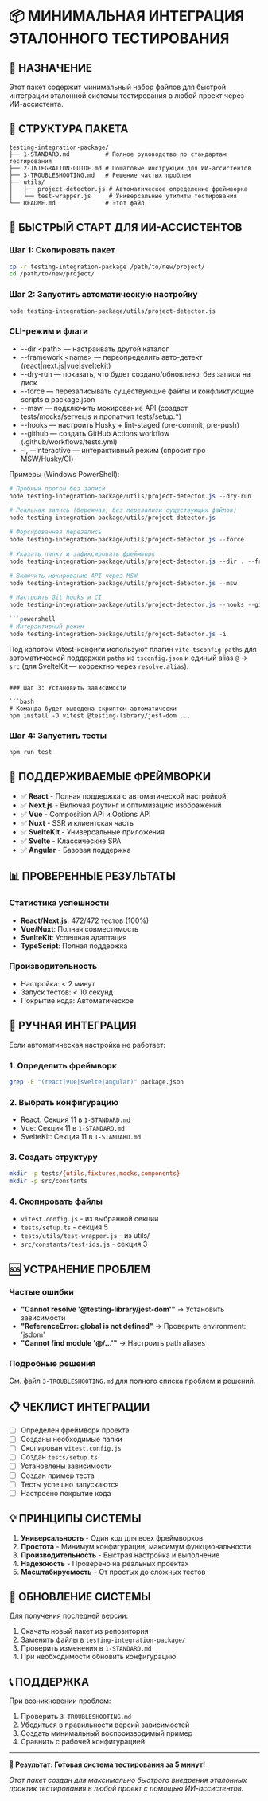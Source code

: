 # 📦 МИНИМАЛЬНАЯ ИНТЕГРАЦИЯ ЭТАЛОННОГО ТЕСТИРОВАНИЯ

## 🎯 НАЗНАЧЕНИЕ

Этот пакет содержит минимальный набор файлов для быстрой интеграции эталонной системы тестирования в любой проект через ИИ-ассистента.

## 📁 СТРУКТУРА ПАКЕТА

```text
testing-integration-package/
├── 1-STANDARD.md          # Полное руководство по стандартам тестирования
├── 2-INTEGRATION-GUIDE.md # Пошаговые инструкции для ИИ-ассистентов
├── 3-TROUBLESHOOTING.md   # Решение частых проблем
├── utils/
│   ├── project-detector.js # Автоматическое определение фреймворка
│   └── test-wrapper.js     # Универсальные утилиты тестирования
└── README.md              # Этот файл
```

## 🚀 БЫСТРЫЙ СТАРТ ДЛЯ ИИ-АССИСТЕНТОВ

### Шаг 1: Скопировать пакет

```bash
cp -r testing-integration-package /path/to/new/project/
cd /path/to/new/project/
```

### Шаг 2: Запустить автоматическую настройку

```bash
node testing-integration-package/utils/project-detector.js
```

### CLI-режим и флаги

- --dir \<path\> — настраивать другой каталог
- --framework \<name\> — переопределить авто-детект (react|next.js|vue|sveltekit)
- --dry-run — показать, что будет создано/обновлено, без записи на диск
- --force — перезаписывать существующие файлы и конфликтующие scripts в package.json
- --msw — подключить мокирование API (создаст tests/mocks/server.js и пропатчит tests/setup.*)
- --hooks — настроить Husky + lint-staged (pre-commit, pre-push)
- --github — создать GitHub Actions workflow (.github/workflows/tests.yml)
- -i, --interactive — интерактивный режим (спросит про MSW/Husky/CI)

Примеры (Windows PowerShell):

```powershell
# Пробный прогон без записи
node testing-integration-package/utils/project-detector.js --dry-run

# Реальная запись (бережная, без перезаписи существующих файлов)
node testing-integration-package/utils/project-detector.js

# Форсированная перезапись
node testing-integration-package/utils/project-detector.js --force

# Указать папку и зафиксировать фреймворк
node testing-integration-package/utils/project-detector.js --dir . --framework sveltekit

# Включить мокирование API через MSW
node testing-integration-package/utils/project-detector.js --msw

# Настроить Git hooks и CI
node testing-integration-package/utils/project-detector.js --hooks --github

```powershell
# Интерактивный режим
node testing-integration-package/utils/project-detector.js -i
```

Под капотом Vitest-конфиги используют плагин `vite-tsconfig-paths` для автоматической поддержки `paths` из `tsconfig.json` и единый alias `@` → `src` (для SvelteKit — корректно через `resolve.alias`).
```

### Шаг 3: Установить зависимости

```bash
# Команда будет выведена скриптом автоматически
npm install -D vitest @testing-library/jest-dom ...
```

### Шаг 4: Запустить тесты

```bash
npm run test
```

## 🎯 ПОДДЕРЖИВАЕМЫЕ ФРЕЙМВОРКИ

- ✅ **React** - Полная поддержка с автоматической настройкой
- ✅ **Next.js** - Включая роутинг и оптимизацию изображений
- ✅ **Vue** - Composition API и Options API
- ✅ **Nuxt** - SSR и клиентская часть
- ✅ **SvelteKit** - Универсальные приложения
- ✅ **Svelte** - Классические SPA
- ✅ **Angular** - Базовая поддержка

## 📊 ПРОВЕРЕННЫЕ РЕЗУЛЬТАТЫ

### Статистика успешности

- **React/Next.js**: 472/472 тестов (100%)
- **Vue/Nuxt**: Полная совместимость
- **SvelteKit**: Успешная адаптация
- **TypeScript**: Полная поддержка

### Производительность

- Настройка: < 2 минут
- Запуск тестов: < 10 секунд
- Покрытие кода: Автоматическое

## 🔧 РУЧНАЯ ИНТЕГРАЦИЯ

Если автоматическая настройка не работает:

### 1. Определить фреймворк

```bash
grep -E "(react|vue|svelte|angular)" package.json
```

### 2. Выбрать конфигурацию

- React: Секция 11 в `1-STANDARD.md`
- Vue: Секция 11 в `1-STANDARD.md`
- SvelteKit: Секция 11 в `1-STANDARD.md`

### 3. Создать структуру

```bash
mkdir -p tests/{utils,fixtures,mocks,components}
mkdir -p src/constants
```

### 4. Скопировать файлы

- `vitest.config.js` - из выбранной секции
- `tests/setup.ts` - секция 5
- `tests/utils/test-wrapper.js` - из utils/
- `src/constants/test-ids.js` - секция 3

## 🆘 УСТРАНЕНИЕ ПРОБЛЕМ

### Частые ошибки

- **"Cannot resolve '@testing-library/jest-dom'"** → Установить зависимости
- **"ReferenceError: global is not defined"** → Проверить environment: 'jsdom'
- **"Cannot find module '@/...'"** → Настроить path aliases

### Подробные решения

См. файл `3-TROUBLESHOOTING.md` для полного списка проблем и решений.

## 📋 ЧЕКЛИСТ ИНТЕГРАЦИИ

- [ ] Определен фреймворк проекта
- [ ] Созданы необходимые папки
- [ ] Скопирован `vitest.config.js`
- [ ] Создан `tests/setup.ts`
- [ ] Установлены зависимости
- [ ] Создан пример теста
- [ ] Тесты успешно запускаются
- [ ] Настроено покрытие кода

## 💡 ПРИНЦИПЫ СИСТЕМЫ

1. **Универсальность** - Один код для всех фреймворков
2. **Простота** - Минимум конфигурации, максимум функциональности
3. **Производительность** - Быстрая настройка и выполнение
4. **Надежность** - Проверено на реальных проектах
5. **Масштабируемость** - От простых до сложных тестов

## 🔄 ОБНОВЛЕНИЕ СИСТЕМЫ

Для получения последней версии:

1. Скачать новый пакет из репозитория
2. Заменить файлы в `testing-integration-package/`
3. Проверить изменения в `1-STANDARD.md`
4. При необходимости обновить конфигурацию

## 📞 ПОДДЕРЖКА

При возникновении проблем:

1. Проверить `3-TROUBLESHOOTING.md`
2. Убедиться в правильности версий зависимостей
3. Создать минимальный воспроизводимый пример
4. Сравнить с рабочей конфигурацией

---

**🎉 Результат: Готовая система тестирования за 5 минут!**

*Этот пакет создан для максимально быстрого внедрения эталонных практик тестирования в любой проект с помощью ИИ-ассистентов.*
